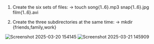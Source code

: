 1. Create the six sets of files:
-> touch song{1..6}.mp3 snap{1..6}.jpg film{1..6}.avi
   
2. Create the three subdirectories at the same time:
-> mkdir {friends,family,work}

![Screenshot 2025-03-20 154145](https://github.com/user-attachments/assets/cef4aedf-89c9-4d0b-aef3-fd01dbd09b26)
![Screenshot 2025-03-21 145909](https://github.com/user-attachments/assets/840c2617-74ba-41da-82d7-41ff1077e07a)



   



